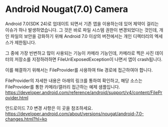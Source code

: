 # Android Nougat(7.0) Camera
Android 7.0(SDK 24)로 업데이트 되면서 기존 앱을 이용하는데 있어 제약이 걸리는 이슈가 하나 발생하였습니다.
그 것은 바로 파일 시스템 권한이 변경되었다는 것인데, 개인 파일의 보안을 강화하기 위해 Android 7.0 이상의 버전에서는 개인 디렉터리의 엑세스가 제한됩니다.

그 중에 가장 빈번하고 많이 사용되는 기능이 카메라 기능인데, 카메라로 찍은 사진 데이터의 저장소를 지정하려하면 FileUriExposedException이 나면서 앱이 crash됩니다.

이를 해결하기 위해서는 FileProvider를 사용하여 file 경로에 접근하여야 합니다.

FileProvider의 자세한 내용은 아래의 링크를 통하여 확인하고, 해당 소스는 FileProvider를 통한 카메라/갤러리 접근하는 예제 샘플입니다.
https://developer.android.com/reference/android/support/v4/content/FileProvider.html


안드로이드 7.0 변경 사항은 이 곳을 참조하세요.
https://developer.android.com/about/versions/nougat/android-7.0-changes.html?hl=ko

